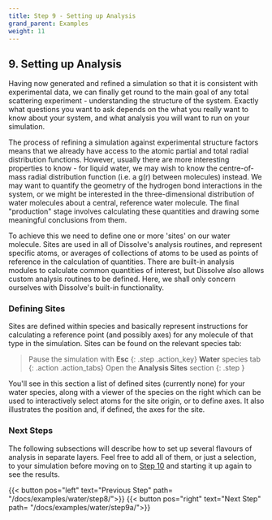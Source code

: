 ```yaml
---
title: Step 9 - Setting up Analysis
grand_parent: Examples
weight: 11
---
```


## 9. Setting up Analysis

Having now generated and refined a simulation so that it is consistent with experimental data, we can finally get round to the main goal of any total scattering experiment - understanding the structure of the system. Exactly what questions you want to ask depends on the what you really want to know about your system, and what analysis you will want to run on your simulation.

The process of refining a simulation against experimental structure factors means that we already have access to the atomic partial and total radial distribution functions. However, usually there are more interesting properties to know - for liquid water, we may wish to know the centre-of-mass radial distribution function (i.e. a g(r) between molecules) instead. We may want to quantify the geometry of the hydrogen bond interactions in the system, or we might be interested in the three-dimensional distribution of water molecules about a central, reference water molecule. The final "production" stage involves calculating these quantities and drawing some meaningful conclusions from them.

To achieve this we need to define one or more 'sites' on our water molecule. Sites are used in all of Dissolve's analysis routines, and represent specific atoms, or averages of collections of atoms to be used as points of reference in the calculation of quantities. There are built-in analysis modules to calculate common quantities of interest, but Dissolve also allows custom analysis routines to be defined. Here, we shall only concern ourselves with Dissolve's built-in functionality.

### Defining Sites

Sites are defined within species and basically represent instructions for calculating a reference point (and possibly axes) for any molecule of that type in the simulation. Sites can be found on the relevant species tab:

> Pause the simulation with **Esc**
{: .step .action_key}
> **Water** species tab
{: .action .action_tabs}
> Open the **Analysis Sites** section
{: .step }

You'll see in this section a list of defined sites (currently none) for your water species, along with a viewer of the species on the right which can be used to interactively select atoms for the site origin, or to define axes. It also illustrates the position and, if defined, the axes for the site.

### Next Steps

The following subsections will describe how to set up several flavours of analysis in separate layers. Feel free to add all of them, or just a selection, to your simulation before moving on to [Step 10](/docs/examples/water/step10/) and starting it up again to see the results.


{{< button pos="left" text="Previous Step" path= "/docs/examples/water/step8/">}}
{{< button pos="right" text="Next Step" path= "/docs/examples/water/step9a/">}}

